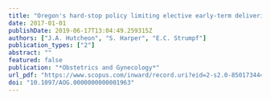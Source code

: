 ```yaml
---
title: "Oregon's hard-stop policy limiting elective early-term deliveries: Limitations of before-and-after studies in evaluating obstetric policies"
date: 2017-01-01
publishDate: 2019-06-17T13:04:49.259315Z
authors: ["J.A. Hutcheon", "S. Harper", "E.C. Strumpf"]
publication_types: ["2"]
abstract: ""
featured: false
publication: "*Obstetrics and Gynecology*"
url_pdf: "https://www.scopus.com/inward/record.uri?eid=2-s2.0-85017344438&doi=10.1097%2fAOG.0000000000001963&partnerID=40&md5=795601a9bc24c4135ae5889fd83b483b"
doi: "10.1097/AOG.0000000000001963"
---
```


